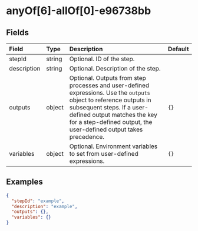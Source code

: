 
# anyOf[6]-allOf[0]-e96738bb



## Fields

Field | Type | Description | Default
:-- | :-- | :-- | :--
stepId | string | Optional. ID of the step. | 
description | string | Optional. Description of the step. | 
outputs | object | Optional. Outputs from step processes and user-defined expressions. Use the `outputs` object to reference outputs in subsequent steps. If a user-defined output matches the key for a step-defined output, the user-defined output takes precedence. | ``{}``
variables | object | Optional. Environment variables to set from user-defined expressions. | ``{}``

## Examples

```json
{
  "stepId": "example",
  "description": "example",
  "outputs": {},
  "variables": {}
}
```
